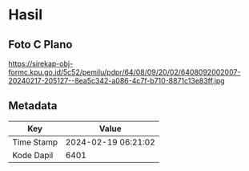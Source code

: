 # Hasil

## Foto C Plano

https://sirekap-obj-formc.kpu.go.id/5c52/pemilu/pdpr/64/08/09/20/02/6408092002007-20240217-205127--8ea5c342-a086-4c7f-b710-8871c13e83ff.jpg


## Metadata

| Key        | Value               |
| ---------- | ------------------- |
| Time Stamp | 2024-02-19 06:21:02 |
| Kode Dapil | 6401                |



